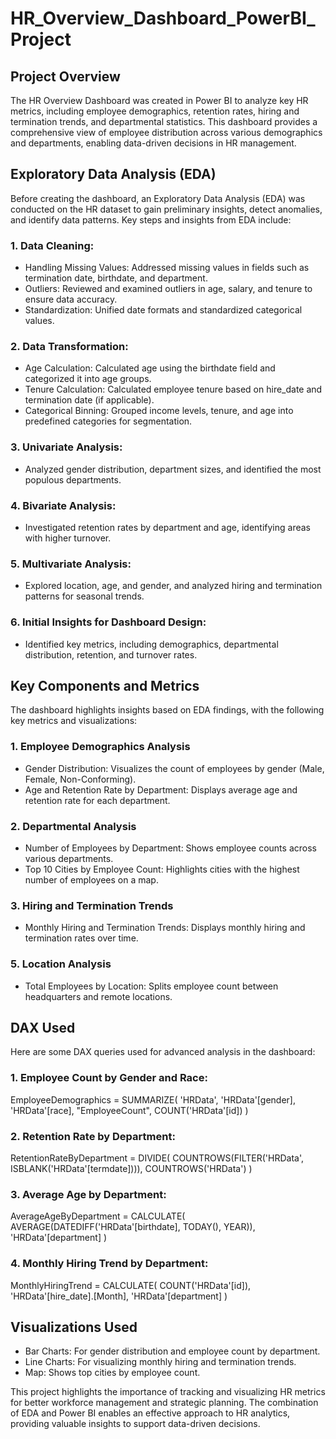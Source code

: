 # HR_Overview_Dashboard_PowerBI_Project

## Project Overview
The HR Overview Dashboard was created in Power BI to analyze key HR metrics, including employee demographics, retention rates, hiring and termination trends, and departmental statistics. This dashboard provides a comprehensive view of employee distribution across various demographics and departments, enabling data-driven decisions in HR management.

## Exploratory Data Analysis (EDA)
Before creating the dashboard, an Exploratory Data Analysis (EDA) was conducted on the HR dataset to gain preliminary insights, detect anomalies, and identify data patterns. Key steps and insights from EDA include:

### 1. Data Cleaning:
  - Handling Missing Values: Addressed missing values in fields such as termination date, birthdate, and department.
  - Outliers: Reviewed and examined outliers in age, salary, and tenure to ensure data accuracy.
  - Standardization: Unified date formats and standardized categorical values.

### 2. Data Transformation:
  - Age Calculation: Calculated age using the birthdate field and categorized it into age groups.
  - Tenure Calculation: Calculated employee tenure based on hire_date and termination date (if applicable).
  - Categorical Binning: Grouped income levels, tenure, and age into predefined categories for segmentation.

### 3. Univariate Analysis:
  - Analyzed gender distribution, department sizes, and identified the most populous departments.

### 4. Bivariate Analysis:
  - Investigated retention rates by department and age, identifying areas with higher turnover.

### 5. Multivariate Analysis:
- Explored location, age, and gender, and analyzed hiring and termination patterns for seasonal trends.

### 6. Initial Insights for Dashboard Design:
  - Identified key metrics, including demographics, departmental distribution, retention, and turnover rates.

## Key Components and Metrics
The dashboard highlights insights based on EDA findings, with the following key metrics and visualizations:

### 1. Employee Demographics Analysis
  - Gender Distribution: Visualizes the count of employees by gender (Male, Female, Non-Conforming).
  - Age and Retention Rate by Department: Displays average age and retention rate for each department.

### 2. Departmental Analysis
  - Number of Employees by Department: Shows employee counts across various departments.
  - Top 10 Cities by Employee Count: Highlights cities with the highest number of employees on a map.

### 3. Hiring and Termination Trends
  - Monthly Hiring and Termination Trends: Displays monthly hiring and termination rates over time.

### 5. Location Analysis
  - Total Employees by Location: Splits employee count between headquarters and remote locations.

## DAX Used
Here are some DAX queries used for advanced analysis in the dashboard:

### 1. Employee Count by Gender and Race:
 EmployeeDemographics = 
 SUMMARIZE(
    'HRData',
    'HRData'[gender],
    'HRData'[race],
    "EmployeeCount", COUNT('HRData'[id])
)

### 2. Retention Rate by Department:
 RetentionRateByDepartment = 
 DIVIDE(
    COUNTROWS(FILTER('HRData', ISBLANK('HRData'[termdate]))),
    COUNTROWS('HRData')
)

### 3. Average Age by Department:
 AverageAgeByDepartment = 
 CALCULATE(
    AVERAGE(DATEDIFF('HRData'[birthdate], TODAY(), YEAR)),
    'HRData'[department]
)

### 4. Monthly Hiring Trend by Department:
 MonthlyHiringTrend = 
 CALCULATE(
    COUNT('HRData'[id]),
    'HRData'[hire_date].[Month],
    'HRData'[department]
)

## Visualizations Used
  - Bar Charts: For gender distribution and employee count by department.
  - Line Charts: For visualizing monthly hiring and termination trends.
  - Map: Shows top cities by employee count.

This project highlights the importance of tracking and visualizing HR metrics for better workforce management and strategic planning. The combination of EDA and Power BI enables an effective approach to HR analytics, providing valuable insights to support data-driven decisions.

